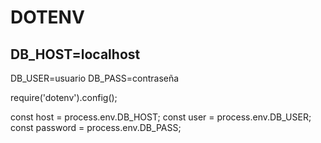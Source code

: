 

# DOTENV

## DB_HOST=localhost
DB_USER=usuario
DB_PASS=contraseña

require('dotenv').config();

const host = process.env.DB_HOST;
const user = process.env.DB_USER;
const password = process.env.DB_PASS;